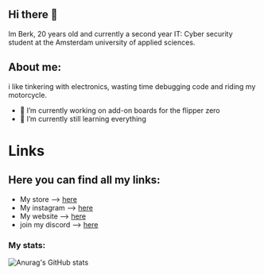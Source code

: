 ## Hi there 👋

Im Berk, 20 years old and currently a second year IT: Cyber security student at the Amsterdam university of applied sciences.

## About me:

i like tinkering with electronics, wasting time debugging code and riding my motorcycle.

- 🔭 I’m currently working on add-on boards for the flipper zero
- 🌱 I’m currently still learning everything

# Links
## Here you can find all my links:

* My store   --> [here](https://www.bork-electronics.com)
* My instagram      --> [here](https://www.instagram.com/drb0rk/)
* My website        --> [here](https://berkderooij.nl)
* join my discord         --> [here](https://discord.gg/AVAeRuQTN2)

### My stats:
![Anurag's GitHub stats](https://github-readme-stats.vercel.app/api?username=DrB0rk&show_icons=true&theme=dark)

<!--
**DrB0rk/DrB0rk** is a ✨ _special_ ✨ repository because its `README.md` (this file) appears on your GitHub profile.

Here are some ideas to get you started:

- 🔭 I’m currently working on ...
- 🌱 I’m currently learning ...
- 👯 I’m looking to collaborate on ...
- 🤔 I’m looking for help with ...
- 💬 Ask me about ...
- 📫 How to reach me: ...
- 😄 Pronouns: ...
- ⚡ Fun fact: ...
-->
